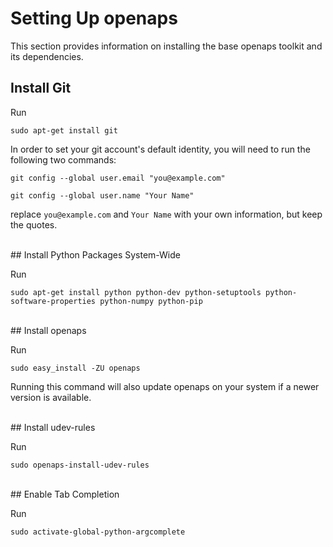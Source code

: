 # Setting Up openaps
This section provides information on installing the base openaps toolkit and its dependencies.

## Install Git

Run 

`sudo apt-get install git`

In order to set your git account's default identity, you will need to run the following two commands:

`git config --global user.email "you@example.com"`

`git config --global user.name "Your Name"`

replace `you@example.com` and `Your Name` with your own information, but keep the quotes.

<br>
## Install Python Packages System-Wide

Run 

`sudo apt-get install python python-dev python-setuptools python-software-properties python-numpy python-pip`


<br>
## Install openaps

Run

`sudo easy_install -ZU openaps`

Running this command will also update openaps on your system if a newer version is available.

<br>
## Install udev-rules

Run

`sudo openaps-install-udev-rules`


<br>
## Enable Tab Completion

Run

`sudo activate-global-python-argcomplete`
